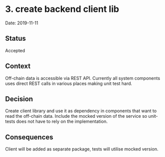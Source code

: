 # 3. create backend client lib

Date: 2019-11-11

## Status

Accepted

## Context

Off-chain data is accessible via REST API. Currently all system components uses direct REST calls in various places making unit test hard.

## Decision

Create client library and use it as dependency in components that want to read the off-chain data. Include the mocked version of the service so unit-tests does not have to rely on the implementation.

## Consequences

Client will be added as separate package, tests will utilise mocked version.

